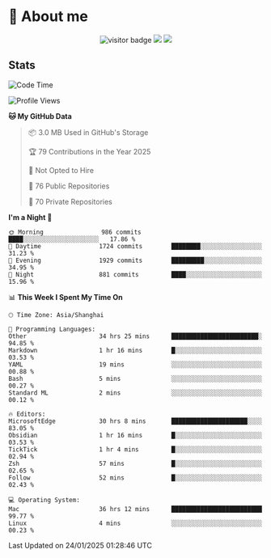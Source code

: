 <!-- ![](https://youpai.roccoshi.top/img/20200804214216.png) -->

# 🧐 About me
 
<p align="center">
<img src="https://visitor-badge.laobi.icu/badge?page_id=Lincest.Lincest&title=hits" alt="visitor badge"/>
<a href="mailto:imroccoshi@gmail.com"><img src="https://img.shields.io/badge/gmail-imroccoshi%40gmail.com-red"></a>
<a href="https://blog.roccoshi.top"><img src="https://img.shields.io/badge/blog-roccoshi-green"></a>
</p>

## Stats

<!--START_SECTION:waka-->
![Code Time](http://img.shields.io/badge/Code%20Time-1%2C963%20hrs%2055%20mins-blue)

![Profile Views](http://img.shields.io/badge/Profile%20Views-0-blue)

**🐱 My GitHub Data** 

> 📦 3.0 MB Used in GitHub's Storage 
 > 
> 🏆 79 Contributions in the Year 2025
 > 
> 🚫 Not Opted to Hire
 > 
> 📜 76 Public Repositories 
 > 
> 🔑 70 Private Repositories 
 > 
**I'm a Night 🦉** 

```text
🌞 Morning                986 commits         ████░░░░░░░░░░░░░░░░░░░░░   17.86 % 
🌆 Daytime                1724 commits        ████████░░░░░░░░░░░░░░░░░   31.23 % 
🌃 Evening                1929 commits        █████████░░░░░░░░░░░░░░░░   34.95 % 
🌙 Night                  881 commits         ████░░░░░░░░░░░░░░░░░░░░░   15.96 % 
```


📊 **This Week I Spent My Time On** 

```text
🕑︎ Time Zone: Asia/Shanghai

💬 Programming Languages: 
Other                    34 hrs 25 mins      ████████████████████████░   94.85 % 
Markdown                 1 hr 16 mins        █░░░░░░░░░░░░░░░░░░░░░░░░   03.53 % 
YAML                     19 mins             ░░░░░░░░░░░░░░░░░░░░░░░░░   00.88 % 
Bash                     5 mins              ░░░░░░░░░░░░░░░░░░░░░░░░░   00.27 % 
Standard ML              2 mins              ░░░░░░░░░░░░░░░░░░░░░░░░░   00.12 % 

🔥 Editors: 
MicrosoftEdge            30 hrs 8 mins       █████████████████████░░░░   83.05 % 
Obsidian                 1 hr 16 mins        █░░░░░░░░░░░░░░░░░░░░░░░░   03.53 % 
TickTick                 1 hr 4 mins         █░░░░░░░░░░░░░░░░░░░░░░░░   02.94 % 
Zsh                      57 mins             █░░░░░░░░░░░░░░░░░░░░░░░░   02.65 % 
Follow                   52 mins             █░░░░░░░░░░░░░░░░░░░░░░░░   02.43 % 

💻 Operating System: 
Mac                      36 hrs 12 mins      █████████████████████████   99.77 % 
Linux                    4 mins              ░░░░░░░░░░░░░░░░░░░░░░░░░   00.23 % 
```


 Last Updated on 24/01/2025 01:28:46 UTC
<!--END_SECTION:waka-->


